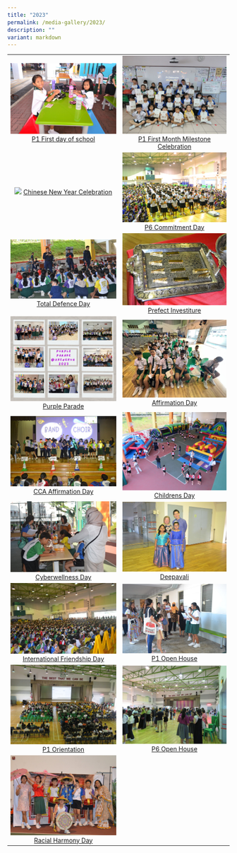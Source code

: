 ```yaml
---
title: "2023"
permalink: /media-gallery/2023/
description: ""
variant: markdown
---
```

|                 |                                     |
|:-------------:|:----------------:|
| ![](/images/P1%20First%20Day.jpg) <a href="https://photos.app.goo.gl/M951aiUrnC8FF5R56" target="_blank"> P1 First day of school</a>      |![](/images/P1%20First%20Month.jpg)    <a href="https://photos.app.goo.gl/aYqYPncxvzmAmM1LA" target="_blank"> P1 First Month Milestone Celebration</a>
| ![](/images/Chinese%20New%20Year%202023.png) <a href="https://photos.app.goo.gl/S856sbmMsz3woUwaA" target="_blank"> Chinese New Year Celebration</a>      |![](/images/P6%20Commitment%20Day.jpg)    <a href="https://photos.app.goo.gl/pRcyVukaaTXkmh1g7" target="_blank"> P6 Commitment Day</a>
| ![](/images/total%20defence%20pri.jpg) <a href="https://photos.app.goo.gl/NxHMmwTShWp7M3Mn9" target="_blank"> Total Defence Day</a>      |![](/images/prefect%20investiture.jpg)    <a href="https://photos.app.goo.gl/T7eJpMvCcsukua718" target="_blank"> Prefect Investiture</a>
|![](/images/Purple_Parade_2023a.jpg) <a href="https://photos.app.goo.gl/nohZZkp8izbud89P6" target="_blank"> Purple Parade</a>|![](/images/Media%20gallery/2023/Affirmation_Day.jpg) <a href="https://photos.app.goo.gl/sEKX8fES5i1qjnsP7" target="_blank"> Affirmation Day</a>
|![](/images/Media%20gallery/2023/CCA_Affirmation_Day.JPG) <a href="https://photos.app.goo.gl/A4JhVxULyVC5F4dE8" target="_blank"> CCA Affirmation Day</a>|![](/images/Media%20gallery/2023/Childrens_Day_2023.JPG) <a href="https://photos.app.goo.gl/tGDmwTa64aJyEdbK6" target="_blank"> Childrens Day</a>
|![](/images/Media%20gallery/2023/Cyberwellness_2023.JPG) <a href="https://photos.app.goo.gl/Jn6UaPLMqfN7MejH7" target="_blank"> Cyberwellness Day</a>|![](/images/Media%20gallery/2023/Deepavali.JPG) <a href="https://photos.app.goo.gl/xq7gUni9Moj6EdGa7" target="_blank"> Deepavali</a>
|![](/images/Media%20gallery/2023/International_Friendship_Day.JPG) <a href="https://photos.app.goo.gl/6LYwHTejLYJ1dvwD8" target="_blank"> International Friendship Day</a>|![](/images/Media%20gallery/2023/P1_Open_House.JPG) <a href="https://photos.app.goo.gl/uvR2LEPx5AchNsgC7" target="_blank"> P1 Open House</a>
|![](/images/Media%20gallery/2023/P1_Orientation.JPG) <a href="https://photos.app.goo.gl/ES94MiwYiPTYQ9Cz9" target="_blank"> P1 Orientation</a>|![](/images/Media%20gallery/2023/P6_Open_House.JPG) <a href="https://photos.app.goo.gl/oetRQLgKNAeUKoge9" target="_blank"> P6 Open House</a>
|![](/images/Media%20gallery/2023/Racial_Harmony_Day.JPG) <a href="https://photos.app.goo.gl/gd598vbECoWBdrWg9" target="_blank"> Racial Harmony Day</a>|